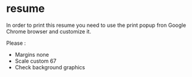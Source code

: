 # resume

In order to print this resume you need to use the print popup fron Google Chrome browser and customize it.

Please :
- Margins none
- Scale custom 67
- Check background graphics